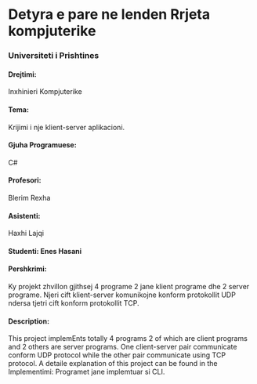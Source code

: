 # Detyra e pare ne lenden Rrjeta kompjuterike
### Universiteti i Prishtines

#### Drejtimi: 
Inxhinieri Kompjuterike

#### Tema:
Krijimi i nje klient-server aplikacioni.

#### Gjuha Programuese:
C#

#### Profesori:
Blerim Rexha

#### Asistenti:
Haxhi Lajqi

#### Studenti: Enes Hasani

#### Pershkrimi:
Ky projekt zhvillon gjithsej 4 programe 2 jane klient programe dhe 2 server programe. Njeri cift klient-server komunikojne konform protokollit UDP ndersa tjetri cift konform protokollit TCP.
#### Description:
This project implemEnts totally 4 programs 2 of which are client programs and 2 others are server programs. One client-server pair communicate conform UDP protocol while the other pair communicate using TCP protocol. A detaile explanation of this project can be found in the 
Implementimi: Programet jane implemtuar si CLI.
